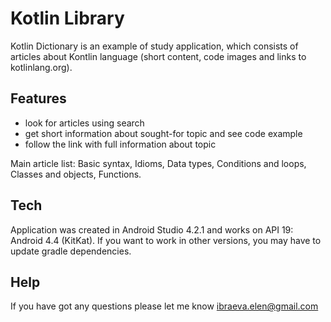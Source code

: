 # Kotlin Library

Kotlin Dictionary is an example of study application, which consists of articles about Kontlin language (short content, code images and links to kotlinlang.org).

## Features

- look for articles using search 
- get short information about sought-for topic and see code example
- follow the link with full information about topic

Main article list: Basic syntax, Idioms, Data types, Conditions and loops, Сlasses and objects, Functions.

## Tech

Application was created in Android Studio 4.2.1 and works on API 19: Android 4.4 (KitKat).
If you want to work in other versions, you may have to update gradle dependencies.

## Help

If you have got any questions please let me know ibraeva.elen@gmail.com
